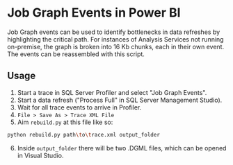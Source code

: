 # Job Graph Events in Power BI

Job Graph events can be used to identify bottlenecks in data refreshes by highlighting the critical path. For instances of Analysis Services not running on-premise, the graph is broken into 16 Kb chunks, each in their own event. The events can be reassembled with this script. 

## Usage

1. Start a trace in SQL Server Profiler and select "Job Graph Events".
2. Start a data refresh ("Process Full" in SQL Server Management Studio).
3. Wait for all trace events to arrive in Profiler.
4. `File > Save As > Trace XML File` 
5. Aim `rebuild.py` at this file like so:

```bash
python rebuild.py path\to\trace.xml output_folder
```

6. Inside `output_folder` there will be two .DGML files, which can be opened in Visual Studio.
